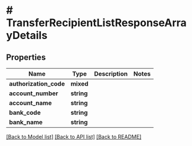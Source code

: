 # # TransferRecipientListResponseArrayDetails

## Properties

Name | Type | Description | Notes
------------ | ------------- | ------------- | -------------
**authorization_code** | **mixed** |  |
**account_number** | **string** |  |
**account_name** | **string** |  |
**bank_code** | **string** |  |
**bank_name** | **string** |  |

[[Back to Model list]](../../README.md#models) [[Back to API list]](../../README.md#endpoints) [[Back to README]](../../README.md)
